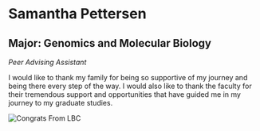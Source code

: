 # Samantha Pettersen

## Major: Genomics and Molecular Biology

*Peer Advising Assistant*

I would like to thank my family for being so supportive of my journey and being there every step of the way. I would also like to thank the faculty for their tremendous support and opportunities that have guided me in my journey to my graduate studies.

<img class="markdownImage" src="./markdownAssetPath/Congrats-from-LBC.png" alt="Congrats From LBC"/>